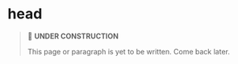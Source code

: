 # head

> 🚧 **UNDER CONSTRUCTION**
>
> This page or paragraph is yet to be written. Come back later.